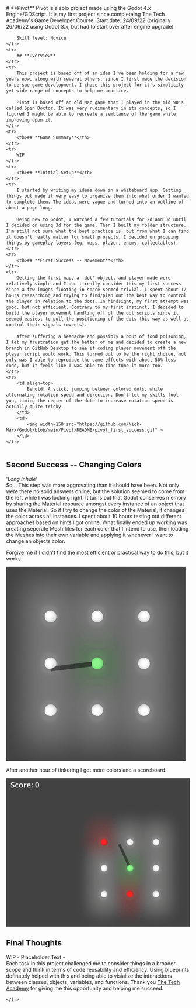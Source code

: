 <div>
<table style="border: none;">
	<tr>
		# **Pivot**
	</tr>
	<tr>
		Pivot is a solo project made using the Godot 4.x Engine/GDScript. It is my first project since completeing The Tech Academy's Game Developer Course.  
		Start date: 24/09/22 (originally 26/06/22 using Godot 3.x, but had to start over after engine upgrade)  

		Skill level: Novice  
	</tr>
	<tr>
		## **Overview**
	</tr>
	<tr>
		This project is based off of an idea I've been holding for a few years now, along with several others, since I first made the decision to persue game development. I chose this project for it's simplicity yet wide range of concepts to help me practice.  

		Pivot is based off an old Mac game that I played in the mid 90's called Spin Doctor. It was very rudimentary in its concepts, so I figured I might be able to recreate a semblance of the game while improving upon it.  
	</tr>
	<tr>
		<th>## **Game Summary**</th>
	</tr>
	<tr>
		WIP 
	</tr>
	<tr>
		<th>## **Initial Setup**</th>
	</tr>
	<tr>
		I started by writing my ideas down in a whiteboard app. Getting things out made it very easy to organize them into what order I wanted to complete them. The ideas were vague and turned into an outline of about a page long.  

		Being new to Godot, I watched a few tutorials for 2d and 3d until I decided on using 3d for the game. Then I built my folder structure. I'm still not sure what the best practice is, but from what I can find it doesn't really matter for small projects. I decided on grouping things by gameplay layers (eg. maps, player, enemy, collectables).  
	</tr>
	<tr>
		<th>## **First Success -- Movement**</th>
	</tr>
	<tr>
		Getting the first map, a 'dot' object, and player made were relatively simple and I don't really consider this my first success since a few images floating in space seemed trivial. I spent about 12 hours researching and trying to find/plan out the best way to control the player in relation to the dots. In hindsight, my first attempt was good, but not efficient. Contrary to my first instinct, I decided to build the player movement handling off of the dot scripts since it seemed easiest to pull the positioning of the dots this way as well as control their signals (events).  

		After suffering a headache and possibly a bout of food poisoning, I let my frustration get the better of me and decided to create a new branch in GitHub Desktop to see if coding player movement off the player script would work. This turned out to be the right choice, not only was I able to reproduce the same effects with about 50% less code, but it feels like I was able to fine-tune it more too.  
	</tr>
	<tr>
		<td align=top>
			Behold! A stick, jumping between colored dots, while alternating rotation speed and direction. Don't let my skills fool you, timing the center of the dots to increase rotation speed is actually quite tricky.
		</td>
		<td>
			<img width=150 src="https://github.com/Nick-Marx/Godot/blob/main/Pivot/README/pivot_first_success.gif" >
		</td>
	</tr>
</table>
</div>

## **Second Success -- Changing Colors**  

'*Long Inhale*'  
So... This step was more aggrovating than it should have been. Not only were there no solid answers online, but the solution seemed to come from the left while I was looking right. It turns out that Godot conserves memory by sharing the Material resource amongst every instance of an object that uses the Material. So if I try to change the color of the Material, it changes the color across all instances. I spent about 10 hours testing out different approaches based on hints I got online. What finally ended up working was creating seperate Mesh files for each color that I intend to use, then loading the Meshes into their own variable and applying it whenever I want to change an objects color.  

Forgive me if I didn't find the most efficient or practical way to do this, but it works.  

![](https://github.com/Nick-Marx/Godot/blob/main/Pivot/README/pivot_second_success.gif)  

After another hour of tinkering I got more colors and a scoreboard.  
  
![](https://github.com/Nick-Marx/Godot/blob/main/Pivot/README/pivot_second_success2.gif)  

## **Final Thoughts**  

WIP - Placeholder Text -  
Each task in this project challenged me to consider things in a broader scope and think in terms of code reusability and efficiency. Using blueprints definately helped with this and being able to visialize the interactions between classes, objects, variables, and functions. Thank you [The Tech Academy](https://www.learncodinganywhere.com/) for giving me this opportunity and helping me succeed.
	<tr>
	
	</tr>
